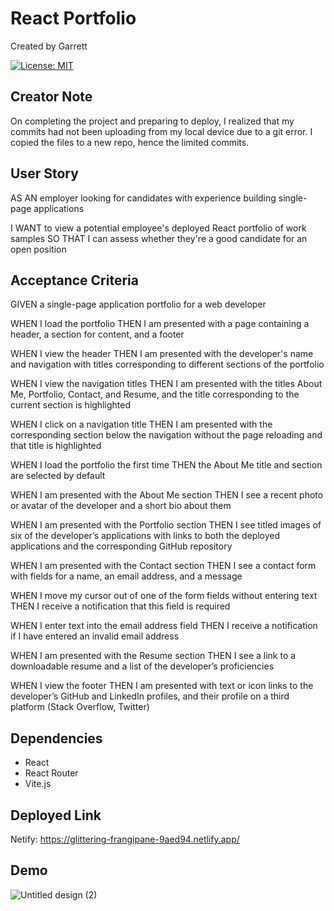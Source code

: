 # React Portfolio
Created by Garrett

[![License: MIT](https://img.shields.io/badge/License-MIT-yellow.svg)](https://opensource.org/licenses/MIT)

## Creator Note
On completing the project and preparing to deploy, I realized that my commits had not been uploading from my local device due to a git error. I copied the files to a new repo, hence the limited commits.

## User Story
AS AN employer looking for candidates with experience building single-page applications

I WANT to view a potential employee's deployed React portfolio of work samples
SO THAT I can assess whether they're a good candidate for an open position

## Acceptance Criteria
GIVEN a single-page application portfolio for a web developer

WHEN I load the portfolio
THEN I am presented with a page containing a header, a section for content, and a footer

WHEN I view the header
THEN I am presented with the developer's name and navigation with titles corresponding to different sections of the portfolio

WHEN I view the navigation titles
THEN I am presented with the titles About Me, Portfolio, Contact, and Resume, and the title corresponding to the current section is highlighted

WHEN I click on a navigation title
THEN I am presented with the corresponding section below the navigation without the page reloading and that title is highlighted

WHEN I load the portfolio the first time
THEN the About Me title and section are selected by default

WHEN I am presented with the About Me section
THEN I see a recent photo or avatar of the developer and a short bio about them

WHEN I am presented with the Portfolio section
THEN I see titled images of six of the developer’s applications with links to both the deployed applications and the corresponding GitHub 
repository

WHEN I am presented with the Contact section
THEN I see a contact form with fields for a name, an email address, and a message

WHEN I move my cursor out of one of the form fields without entering text
THEN I receive a notification that this field is required

WHEN I enter text into the email address field
THEN I receive a notification if I have entered an invalid email address

WHEN I am presented with the Resume section
THEN I see a link to a downloadable resume and a list of the developer’s proficiencies

WHEN I view the footer
THEN I am presented with text or icon links to the developer’s GitHub and LinkedIn profiles, and their profile on a third platform (Stack Overflow, Twitter) 

## Dependencies
- React
- React Router
- Vite.js

## Deployed Link
Netify: https://glittering-frangipane-9aed94.netlify.app/

## Demo
![Untitled design (2)](https://github.com/garrettswink/react-portfolio-final/assets/22800055/690f5a2b-fc0f-4f3d-ab36-1a015a941143)

